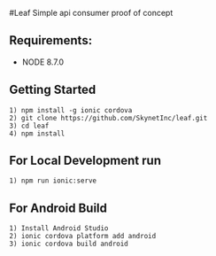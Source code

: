 #Leaf
 Simple api consumer proof of concept

## Requirements:
 - NODE 8.7.0


## Getting Started

```
1) npm install -g ionic cordova
2) git clone https://github.com/SkynetInc/leaf.git
3) cd leaf
4) npm install
```

## For Local Development run

```
1) npm run ionic:serve

```

## For Android Build

```
1) Install Android Studio
2) ionic cordova platform add android
3) ionic cordova build android

```
